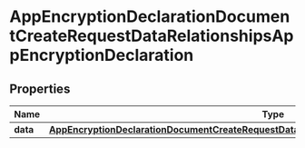 

# AppEncryptionDeclarationDocumentCreateRequestDataRelationshipsAppEncryptionDeclaration


## Properties

| Name | Type | Description | Notes |
|------------ | ------------- | ------------- | -------------|
|**data** | [**AppEncryptionDeclarationDocumentCreateRequestDataRelationshipsAppEncryptionDeclarationData**](AppEncryptionDeclarationDocumentCreateRequestDataRelationshipsAppEncryptionDeclarationData.md) |  |  |



